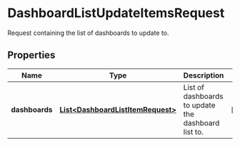 

# DashboardListUpdateItemsRequest

Request containing the list of dashboards to update to.
## Properties

Name | Type | Description | Notes
------------ | ------------- | ------------- | -------------
**dashboards** | [**List&lt;DashboardListItemRequest&gt;**](DashboardListItemRequest.md) | List of dashboards to update the dashboard list to. |  [optional]



